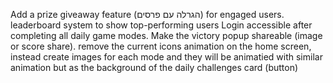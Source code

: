 Add a prize giveaway feature (הגרלה עם פרסים) for engaged users.
leaderboard system to show top-performing users
Login accessible after completing all daily game modes.
Make the victory popup shareable (image or score share).
remove the current icons animation on the home screen, instead create images for each mode and they will be animatied with similar animation but as the background of the daily challenges card (button)